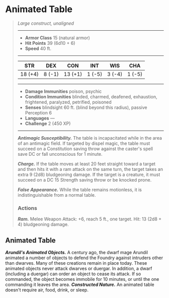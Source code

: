 # Animated Table
>*Large construct, unaligned*
>___
>- **Armor Class** 15 (natural armor)
>- **Hit Points** 39 (6d10 + 6)
>- **Speed** 40 ft.
>___
>|STR|DEX|CON|INT|WIS|CHA|
>|:---:|:---:|:---:|:---:|:---:|:---:|
>|18 (+4)|8 (-1)|13 (+1)|1 (-5)|3 (-4)|1 (-5)|
>___
>- **Damage Immunities** poison, psychic
>- **Condition Immunities** blinded, charmed, deafened, exhaustion, frightened, paralyzed, petrified, poisoned
>- **Senses** blindsight 60 ft. (blind beyond this radius), passive Perception 6
>- **Languages** —
>- **Challenge** 2 (450 XP)
>___
>***Antimagic Susceptibility.*** The table is incapacitated while in the area of an antimagic field. If targeted by dispel magic, the table must succeed on a Constitution saving throw against the caster's spell save DC or fall unconscious for 1 minute.  
>
>***Charge.*** If the table moves at least 20 feet straight toward a target and then hits it with a ram attack on the same turn, the target takes an extra 9 (2d8) bludgeoning damage. If the target is a creature, it must succeed on a DC 15 Strength saving throw or be knocked prone.  
>
>***False Appearance.*** While the table remains motionless, it is indistinguishable from a normal table.  
>
>### Actions
>***Ram.*** Melee Weapon Attack: +6, reach 5 ft., one target. Hit: 13 (2d8 + 4) bludgeoning damage.
## Animated Table
***Arundil's Animated Objects.*** A century ago, the dwarf mage Arundil animated a number of objects to defend the Foundry against intruders other than dwarves. Many of these creations remain in place today.
These animated objects never attack dwarves or duergar. In addition, a dwarf (including a duergar) can order an object to cease its attack. If so commanded, the object becomes immobile for 10 minutes, or until the one commanding it leaves the area.
***Constructed Nature.*** An animated table doesn't require air, food, drink, or sleep.
